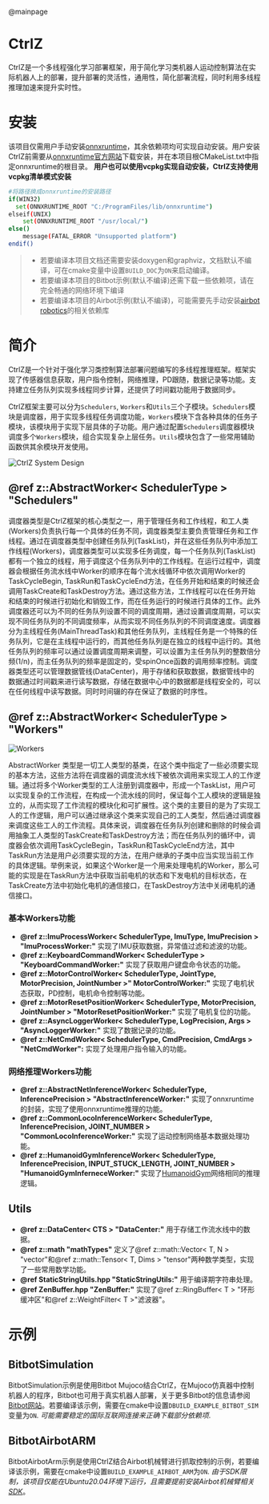 @mainpage

# CtrlZ

CtrlZ是一个多线程强化学习部署框架，用于简化学习类机器人运动控制算法在实际机器人上的部署，提升部署的灵活性，通用性，简化部署流程，同时利用多线程推理加速来提升实时性。

# 安装

该项目仅需用户手动安装[onnxruntime](https://onnxruntime.ai/)，其余依赖项均可实现自动安装。用户安装CtrlZ前需要从[onnxruntime官方网站](https://github.com/microsoft/onnxruntime)下载安装，并在本项目根CMakeList.txt中指定onnxruntime的根目录。
**用户也可以使用vcpkg实现自动安装，CtrlZ支持使用vcpkg清单模式安装**

```bash
#将路径换成onnxruntime的安装路径
if(WIN32)
  set(ONNXRUNTIME_ROOT "C:/ProgramFiles/lib/onnxruntime")
elseif(UNIX)
    set(ONNXRUNTIME_ROOT "/usr/local/")
else()
    message(FATAL_ERROR "Unsupported platform")
endif()
```

> * 若要编译本项目文档还需要安装doxygen和graphviz，文档默认不编译，可在cmake变量中设置``BUILD_DOC``为``ON``来启动编译。
> * 若要编译本项目的Bitbot示例(默认不编译)还需下载一些依赖项，请在完全畅通的网络环境下编译
> * 若要编译本项目的Airbot示例(默认不编译)，可能需要先手动安装[airbot robotics](https://airbots.online)的相关依赖库

# 简介

CtrlZ是一个针对于强化学习类控制算法部署问题编写的多线程推理框架。框架实现了传感器信息获取，用户指令控制，网络推理，PD跟随，数据记录等功能。支持建立任务队列实现多线程同步计算，还提供了时间戳功能用于数据同步。

CtrlZ框架主要可以分为``Schedulers``, ``Workers``和``Utils``三个子模块。``Schedulers``模块是调度器，用于实现多线程任务调度功能，``Workers``模块下含各种具体的任务子模块，该模块用于实现下层具体的子功能。用户通过配置``Schedulers``调度器模块调度多个``Workers``模块，组合实现复杂上层任务。``Utils``模块包含了一些常用辅助函数供其余模块开发使用。

![CtrlZ System Design](/doc/CtrlZ_System_Design.svg)

## @ref z::AbstractWorker< SchedulerType > "Schedulers"

调度器类型是CtrlZ框架的核心类型之一，用于管理任务和工作线程，和工人类(Workers)负责执行每一个具体的任务不同，调度器类型主要负责管理任务和工作线程。通过在调度器类型中创建任务队列(TaskList)，并在这些任务队列中添加工作线程(Workers)，调度器类型可以实现多任务调度，每一个任务队列(TaskList)都有一个独立的线程，用于调度这个任务队列中的工作线程。在运行过程中，调度器会根据任务流水线中Worker的顺序在每个流水线循环中依次调用Worker的TaskCycleBegin, TaskRun和TaskCycleEnd方法，在任务开始和结束的时候还会调用TaskCreate和TaskDestroy方法。通过这些方法，工作线程可以在任务开始和结束的时候进行初始化和销毁工作，而在任务运行的时候进行具体的工作。此外调度器还可以为不同的任务队列设置不同的调度周期，通过设置调度周期，可以实现不同任务队列的不同调度频率，从而实现不同任务队列的不同调度速度。调度器分为主线程任务(MainThreadTask)和其他任务队列，主线程任务是一个特殊的任务队列，它是在主线程中运行的，而其他任务队列是在独立的线程中运行的。其他任务队列的频率可以通过设置调度周期来调整，可以设置为主任务队列的整数倍分频(1/n)，而主任务队列的频率是固定的，受spinOnce函数的调用频率控制。调度器类型还可以管理数据管线(DataCenter)，用于存储和获取数据，数据管线中的数据通过时间戳来进行读写数据，存储在数据中心中的数据都是线程安全的，可以在任何线程中读写数据。同时时间辍的存在保证了数据的时序性。

## @ref z::AbstractWorker< SchedulerType > "Workers"

![Workers](/doc/Worker.svg)

AbstractWorker 类型是一切工人类型的基类，在这个类中指定了一些必须要实现的基本方法，这些方法将在调度器的调度流水线下被依次调用来实现工人的工作逻辑。通过将多个Worker类型的工人注册到调度器中，形成一个TaskList，用户可以实现复杂的工作流程，在构成一个流水线的同时，保证每个工人模块的逻辑是独立的，从而实现了工作流程的模块化和可扩展性。这个类的主要目的是为了实现工人的工作逻辑，用户可以通过继承这个类来实现自己的工人类型，然后通过调度器来调度这些工人的工作流程。具体来说，调度器在任务队列创建和删除的时候会调用抽象工人类型的TaskCreate和TaskDestroy方法；而在任务队列的循环中，调度器会依次调用TaskCycleBegin，TaskRun和TaskCycleEnd方法，其中TaskRun方法是用户必须要实现的方法，在用户继承的子类中应当实现当前工作的具体逻辑。举例来说，如果这个Worker是一个用来处理电机的Worker，那么可能的实现是在TaskRun方法中获取当前电机的状态和下发电机的目标状态，在TaskCreate方法中初始化电机的通信接口，在TaskDestroy方法中关闭电机的通信接口。

### 基本Workers功能

* **@ref z::ImuProcessWorker< SchedulerType, ImuType, ImuPrecision > "ImuProcessWorker:"** 实现了IMU获取数据，异常值过滤和滤波的功能。
* **@ref z::KeyboardCommandWorker< SchedulerType > "KeyboardCommandWorker:"** 实现了获取用户键盘命令状态的功能。
* **@ref z::MotorControlWorker< SchedulerType, JointType, MotorPrecision, JointNumber >" MotorControlWorker:"** 实现了电机状态获取，PD控制，电机命令控制等功能。
* **@ref z::MotorResetPositionWorker< SchedulerType, MotorPrecision, JointNumber > "MotorResetPositionWorker:"** 实现了电机复位的功能。
* **@ref z::AsyncLoggerWorker< SchedulerType, LogPrecision, Args > "AsyncLoggerWorker:"** 实现了数据记录的功能。
* **@ref z::NetCmdWorker< SchedulerType, CmdPrecision, CmdArgs > "NetCmdWorker":** 实现了处理用户指令输入的功能。

### 网络推理Workers功能

* **@ref z::AbstractNetInferenceWorker< SchedulerType, InferencePrecision > "AbstractInferenceWorker:"** 实现了onnxruntime的封装，实现了使用onnxruntime推理的功能。
* **@ref z::CommonLocoInferenceWorker< SchedulerType, InferencePrecision, JOINT_NUMBER > "CommonLocoInferenceWorker:"** 实现了运动控制网络基本数据处理功能。
* **@ref z::HumanoidGymInferenceWorker< SchedulerType, InferencePrecision, INPUT_STUCK_LENGTH, JOINT_NUMBER > "HumanoidGymInferneceWorker:"** 实现了[HumanoidGym](https://github.com/roboterax/humanoid-gym)网络相同的推理逻辑。

## Utils

* **@ref z::DataCenter< CTS > "DataCenter:"** 用于存储工作流水线中的数据。
* **@ref z::math "mathTypes"** 定义了@ref z::math::Vector< T, N > "vector"和@ref z::math::Tensor< T, Dims > "tensor"两种数学类型，实现了一些常用数学功能。
* **@ref StaticStringUtils.hpp "StaticStringUtils:"** 用于编译期字符串处理。
* **@ref ZenBuffer.hpp "ZenBuffer:"** 实现了@ref z::RingBuffer< T >  "环形缓冲区"和@ref z::WeightFilter< T >"滤波器"。

# 示例

## BitbotSimulation

BitbotSimulation示例是使用Bitbot Mujoco结合CtrlZ，在Mujoco仿真器中控制机器人的程序，Bitbot也可用于真实机器人部署，关于更多Bitbot的信息请参阅[Bitbot网站](https://bitbot.lmy.name/)。若要编译该示例，需要在cmake中设置``DBUILD_EXAMPLE_BITBOT_SIM``变量为``ON``. *可能需要稳定的国际互联网连接来正确下载部分依赖项*.

## BitbotAirbotARM

BitbotAirbotArm示例是使用CtrlZ结合Airbot机械臂进行抓取控制的示例，若要编译该示例，需要在cmake中设置``BUILD_EXAMPLE_AIRBOT_ARM``为``ON``. *由于SDK限制，该项目仅能在Ubuntu20.04环境下运行，且需要提前安装Airbot机械臂相关[SDK](https://airbots.online/dowload)*。
